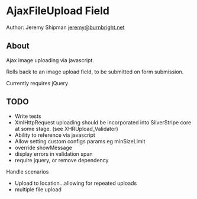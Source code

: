 # AjaxFileUpload Field

Author: Jeremy Shipman <jeremy@burnbright.net>

## About

Ajax image uploading via javascript.

Rolls back to an image upload field, to be submitted on form submission.

Currently requires jQuery

## TODO

 * Write tests
 * XmlHttpRequest uploading should be incorporated into SilverStripe core at some stage. (see XHRUpload_Validator)
 * Ability to reference via javascript
 * Allow setting custom configs params eg minSizeLimit
 * override showMessage
 * display errors in validation span
 * require jquery, or remove dependency
 
 Handle scenarios
 
  * Upload to location...allowing for repeated uploads
  * multiple file upload